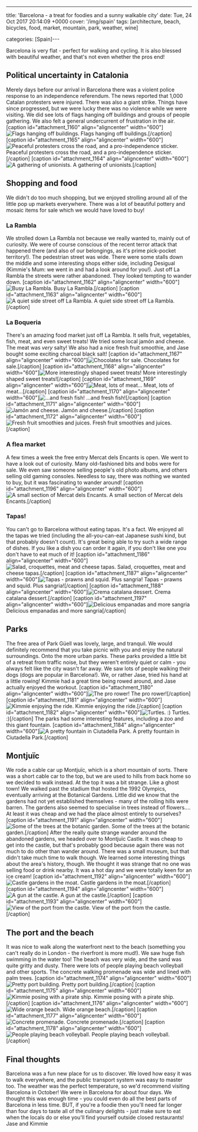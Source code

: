 ---
title: 'Barcelona - a treat for foodies and a sunny walkable city'
date: Tue, 24 Oct 2017 20:14:09 +0000
cover: '/img/spain'
tags: [architecture, beach, bicycles, food, market, mountain, park, weather, wine]

categories: [Spain]---

Barcelona is very flat - perfect for walking and cycling. It is also blessed with beautiful weather, and that's not even whether the pros end!

Political uncertainty in Catalonia
----------------------------------

Merely days before our arrival in Barcelona there was a violent police response to an independence referendum. The news reported that 1,000 Catalan protesters were injured. There was also a giant strike. Things have since progressed, but we were lucky there was no violence while we were visiting. We did see lots of flags hanging off buildings and groups of people gathering. We also felt a general undercurrent of frustration in the air. \[caption id="attachment_1160" align="aligncenter" width="600"\]![Flags hanging off buildings.](http://coupleofkiwis.com/wp-content/uploads/2017/10/catalan-flags-600x337.jpg) Flags hanging off buildings.\[/caption\] \[caption id="attachment_1165" align="aligncenter" width="600"\]![Peaceful protesters cross the road, and a pro-independence sticker.](http://coupleofkiwis.com/wp-content/uploads/2017/10/flags-catalan-600x337.jpg) Peaceful protesters cross the road, and a pro-independence sticker.\[/caption\] \[caption id="attachment_1164" align="aligncenter" width="600"\]![A gathering of unionists.](http://coupleofkiwis.com/wp-content/uploads/2017/10/protest-600x337.jpg) A gathering of unionists.\[/caption\]

Shopping and food
-----------------

We didn't do too much shopping, but we enjoyed strolling around all of the little pop up markets everywhere. There was a lot of beautiful pottery and mosaic items for sale which we would have loved to buy!

### La Rambla

We strolled down La Rambla not because we really wanted to, mainly out of curiosity. We were of course conscious of the recent terror attack that happened there (and also of our belongings, as it's prime pick-pocket territory!). The pedestrian street was wide. There were some stalls down the middle and some interesting shops either side, including Desigual (Kimmie's Mum: we went in and had a look around for you!). Just off La Rambla the streets were rather abandoned. They looked tempting to wander down. \[caption id="attachment_1162" align="aligncenter" width="600"\]![Busy La Rambla.](http://coupleofkiwis.com/wp-content/uploads/2017/10/La-Rambla-600x338.jpg) Busy La Rambla.\[/caption\] \[caption id="attachment_1163" align="aligncenter" width="600"\]![A quiet side street off La Rambla.](http://coupleofkiwis.com/wp-content/uploads/2017/10/side-st-la-rambla-600x337.jpg) A quiet side street off La Rambla.\[/caption\]

### La Boqueria

There's an amazing food market just off La Rambla. It sells fruit, vegetables, fish, meat, and even sweet treats! We tried some local jamón and cheese. The meat was _very_ salty! We also had a nice fresh fruit smoothie, and Jase bought some exciting charcoal black salt! \[caption id="attachment_1167" align="aligncenter" width="600"\]![Chocolates for sale.](http://coupleofkiwis.com/wp-content/uploads/2017/10/sweet-treats-market-600x338.jpg) Chocolates for sale.\[/caption\] \[caption id="attachment_1168" align="aligncenter" width="600"\]![More interestingly shaped sweet treats!](http://coupleofkiwis.com/wp-content/uploads/2017/10/more-sweet-treats-600x337.jpg) More interestingly shaped sweet treats!\[/caption\] \[caption id="attachment_1169" align="aligncenter" width="600"\]![Meat, lots of meat...](http://coupleofkiwis.com/wp-content/uploads/2017/10/meat-barcelona-600x337.jpg) Meat, lots of meat...\[/caption\] \[caption id="attachment_1170" align="aligncenter" width="600"\]![...and fresh fish!](http://coupleofkiwis.com/wp-content/uploads/2017/10/fish-barcelona-market-600x337.jpg) ...and fresh fish!\[/caption\] \[caption id="attachment_1171" align="aligncenter" width="600"\]![Jamón and cheese.](http://coupleofkiwis.com/wp-content/uploads/2017/10/meat-market-600x337.jpg) Jamón and cheese.\[/caption\] \[caption id="attachment_1172" align="aligncenter" width="600"\]![Fresh fruit smoothies and juices.](http://coupleofkiwis.com/wp-content/uploads/2017/10/fruit-at-market-600x337.jpg) Fresh fruit smoothies and juices.\[/caption\]

### A flea market

A few times a week the free entry Mercat dels Encants is open. We went to have a look out of curiosity. Many old-fashioned bits and bobs were for sale. We even saw someone selling people's old photo albums, and others selling old gaming consoles. Needless to say, there was nothing we wanted to buy, but it was fascinating to wander around! \[caption id="attachment_1196" align="aligncenter" width="600"\]![A small section of Mercat dels Encants.](http://coupleofkiwis.com/wp-content/uploads/2017/10/flea-market-bar-600x337.jpg) A small section of Mercat dels Encants.\[/caption\]

### Tapas!

You can't go to Barcelona without eating tapas. It's a fact. We enjoyed all the tapas we tried (including the all-you-can-eat Japanese sushi kind, but that probably doesn't count). It's great being able to try such a wide range of dishes. If you like a dish you can order it again, if you don't like one you don't have to eat much of it! \[caption id="attachment_1186" align="aligncenter" width="600"\]![Salad, croquettes, meat and cheese tapas.](http://coupleofkiwis.com/wp-content/uploads/2017/10/tapas-1-600x338.jpg) Salad, croquettes, meat and cheese tapas.\[/caption\] \[caption id="attachment_1187" align="aligncenter" width="600"\]![Tapas - prawns and squid. Plus sangria!](http://coupleofkiwis.com/wp-content/uploads/2017/10/tapas-2-600x338.jpg) Tapas - prawns and squid. Plus sangria!\[/caption\] \[caption id="attachment_1188" align="aligncenter" width="600"\]![Crema catalana dessert.](http://coupleofkiwis.com/wp-content/uploads/2017/10/tapa-crema-catalana-600x338.jpg) Crema catalana dessert.\[/caption\] \[caption id="attachment_1197" align="aligncenter" width="600"\]![Delicious empanadas and more sangria](http://coupleofkiwis.com/wp-content/uploads/2017/10/empanadas-and-sangria-600x338.jpg) Delicious empanadas and more sangria\[/caption\]

Parks
-----

The free area of Park Güell was lovely, large, and tranquil. We would definitely recommend that you take picnic with you and enjoy the natural surroundings. Onto the more urban parks. These parks provided a little bit of a retreat from traffic noise, but they weren't entirely quiet or calm - you always felt like the city wasn't far away. We saw lots of people walking their dogs (dogs are popular in Barcelona!). We, or rather Jase, tried his hand at a little rowing! Kimmie had a great time being rowed around, and Jase actually enjoyed the workout. \[caption id="attachment_1180" align="aligncenter" width="600"\]![The pro rower!](http://coupleofkiwis.com/wp-content/uploads/2017/10/rowing-barcelona-600x338.jpg) The pro rower!\[/caption\] \[caption id="attachment_1181" align="aligncenter" width="600"\]![Kimmie enjoying the ride.](http://coupleofkiwis.com/wp-content/uploads/2017/10/enjoying-the-ride-600x337.jpg) Kimmie enjoying the ride.\[/caption\] \[caption id="attachment_1182" align="aligncenter" width="600"\]![Turtles. :)](http://coupleofkiwis.com/wp-content/uploads/2017/10/turtles-600x337.jpg) Turtles. :)\[/caption\] The parks had some interesting features, including a zoo and this giant fountain. \[caption id="attachment_1184" align="aligncenter" width="600"\]![A pretty fountain in Ciutadella Park.](http://coupleofkiwis.com/wp-content/uploads/2017/10/fountain-barcelona-600x338.jpg) A pretty fountain in Ciutadella Park.\[/caption\]

Montjuïc
--------

We rode a cable car up Montjuïc, which is a short mountain of sorts. There was a short cable car to the top, but we are used to hills from back home so we decided to walk instead. At the top it was a bit strange. Like a ghost town! We walked past the stadium that hosted the 1992 Olympics, eventually arriving at the Botanical Gardens. Little did we know that the gardens had not yet established themselves - many of the rolling hills were barren. The gardens also seemed to specialise in trees instead of flowers.... At least it was cheap and we had the place almost entirely to ourselves? \[caption id="attachment_1191" align="aligncenter" width="600"\]![Some of the trees at the botanic garden.](http://coupleofkiwis.com/wp-content/uploads/2017/10/trees-botanic-garden-600x338.jpg) Some of the trees at the botanic garden.\[/caption\] After the really quite strange wander around the abandoned gardens, we headed over to Montjuïc Castle. It was cheap to get into the castle, but that's probably good because again there was not much to do other than wander around. There was a small museum, but that didn't take much time to walk though. We learned some interesting things about the area's history, though. We thought it was strange that no one was selling food or drink nearby. It was a hot day and we were totally keen for an ice cream! \[caption id="attachment_1192" align="aligncenter" width="600"\]![Castle gardens in the moat.](http://coupleofkiwis.com/wp-content/uploads/2017/10/castle-bar-600x338.jpg) Castle gardens in the moat.\[/caption\] \[caption id="attachment_1194" align="aligncenter" width="600"\]![A gun at the castle.](http://coupleofkiwis.com/wp-content/uploads/2017/10/gun-castle-bar-600x338.jpg) A gun at the castle.\[/caption\] \[caption id="attachment_1193" align="aligncenter" width="600"\]![View of the port from the castle.](http://coupleofkiwis.com/wp-content/uploads/2017/10/view-of-port-600x338.jpg) View of the port from the castle.\[/caption\]

The port and the beach
----------------------

It was nice to walk along the waterfront next to the beach (something you can't really do in London - the riverfront is more mud!). We saw huge fish swimming in the water too! The beach was very wide, and the sand was quite gritty and dusty. There were lots of people playing beach volleyball and other sports. The concrete walking promenade was wide and lined with palm trees. \[caption id="attachment_1174" align="aligncenter" width="600"\]![Pretty port building.](http://coupleofkiwis.com/wp-content/uploads/2017/10/port-600x338.jpg) Pretty port building.\[/caption\] \[caption id="attachment_1175" align="aligncenter" width="600"\]![Kimmie posing with a pirate ship.](http://coupleofkiwis.com/wp-content/uploads/2017/10/port-barcelona-600x338.jpg) Kimmie posing with a pirate ship.\[/caption\] \[caption id="attachment_1176" align="aligncenter" width="600"\]![Wide orange beach.](http://coupleofkiwis.com/wp-content/uploads/2017/10/barcelona-beach-600x338.jpg) Wide orange beach.\[/caption\] \[caption id="attachment_1177" align="aligncenter" width="600"\]![Concrete promenade.](http://coupleofkiwis.com/wp-content/uploads/2017/10/wide-concrete-prom-600x338.jpg) Concrete promenade.\[/caption\] \[caption id="attachment_1178" align="aligncenter" width="600"\]![People playing beach volleyball.](http://coupleofkiwis.com/wp-content/uploads/2017/10/beach-volleyball-600x337.jpg) People playing beach volleyball.\[/caption\]

Final thoughts
--------------

Barcelona was a fun new place for us to discover. We loved how easy it was to walk everywhere, and the public transport system was easy to master too. The weather was the perfect temperature, so we'd recommend visiting Barcelona in October! We were in Barcelona for about four days. We thought this was enough time - you could even do all the best parts of Barcelona in less time. BUT, if you're a foodie then you'll need far longer than four days to taste all of the culinary delights - just make sure to eat when the locals do or else you'll find yourself outside closed restaurants! Jase and Kimmie